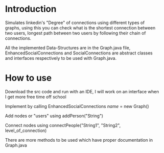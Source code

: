 # Introduction

Simulates linkedin's "Degree" of connections using different types of graphs, using this you can check what is the shortest connection between two users, longest path between two users by following their chain of connections.

All the implemented Data-Structures are in the Graph.java file, EnhancedSocialConnections and SocialConnections are abstract classes and interfaces respectively to be used with Graph.java.

# How to use
Download the src code and run with an IDE, I will work on an interface when I get more free time off school

Implement by calling
EnhancedSocialConnections _name_ = new Graph()

Add nodes or "users" using
addPerson("String")

Connect nodes using
connectPeople("String1", "String2", level_of_connection)

There are more methods to be used which have proper documentation in Graph.java
